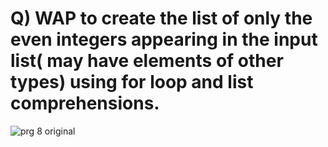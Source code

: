 # Q) WAP to create the list of only the even integers appearing in the input list( may have elements of other types) using for loop and list comprehensions.
![prg 8 original](https://github.com/user-attachments/assets/15aed436-f989-4ba3-a444-de5758759d02)
